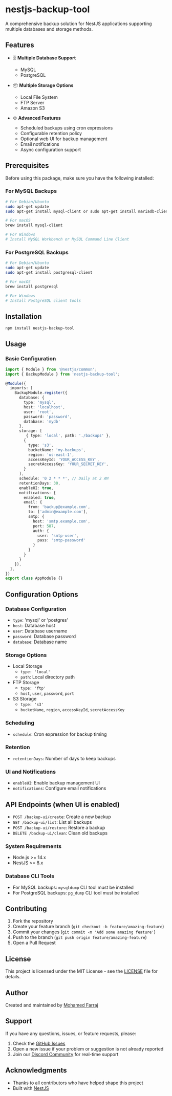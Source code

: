 # nestjs-backup-tool

A comprehensive backup solution for NestJS applications supporting multiple databases and storage methods.

## Features


- 🗄️ **Multiple Database Support**
  - MySQL
  - PostgreSQL

- 📦 **Multiple Storage Options**
  - Local File System
  - FTP Server
  - Amazon S3

- ⚙️ **Advanced Features**
  - Scheduled backups using cron expressions
  - Configurable retention policy
  - Optional web UI for backup management
  - Email notifications
  - Async configuration support


## Prerequisites

Before using this package, make sure you have the following installed:

### For MySQL Backups
```bash
# For Debian/Ubuntu
sudo apt-get update
sudo apt-get install mysql-client or sudo apt-get install mariadb-client

# For macOS
brew install mysql-client

# For Windows
# Install MySQL Workbench or MySQL Command Line Client
```

### For PostgreSQL Backups
```bash
# For Debian/Ubuntu
sudo apt-get update
sudo apt-get install postgresql-client

# For macOS
brew install postgresql

# For Windows
# Install PostgreSQL client tools
```

## Installation

```bash
npm install nestjs-backup-tool
```

## Usage

### Basic Configuration

```typescript
import { Module } from '@nestjs/common';
import { BackupModule } from 'nestjs-backup-tool';

@Module({
  imports: [
    BackupModule.register({
      database: {
        type: 'mysql',
        host: 'localhost',
        user: 'root',
        password: 'password',
        database: 'mydb'
      },
      storage: [
         { type: 'local', path: './backups' },
        {
          type: 's3',
          bucketName: 'my-backups',
          region: 'us-east-1',
          accessKeyId: 'YOUR_ACCESS_KEY',
          secretAccessKey: 'YOUR_SECRET_KEY',
        }
      ],
      schedule: '0 2 * * *', // Daily at 2 AM
      retentionDays: 30,
      enableUI: true,
      notifications: {
        enabled: true,
        email: {
          from: 'backup@example.com',
          to: ['admin@example.com'],
          smtp: {
            host: 'smtp.example.com',
            port: 587,
            auth: {
              user: 'smtp-user',
              pass: 'smtp-password'
            }
          }
        }
      }
    }),
  ],
})
export class AppModule {}
```

## Configuration Options

### Database Configuration
- `type`: 'mysql' or 'postgres'
- `host`: Database host
- `user`: Database username
- `password`: Database password
- `database`: Database name

### Storage Options
- Local Storage
  - `type: 'local'`
  - `path`: Local directory path
- FTP Storage
  - `type: 'ftp'`
  - `host`, `user`, `password`, `port`
- S3 Storage
  - `type: 's3'`
  - `bucketName`, `region`, `accessKeyId`, `secretAccessKey`

### Scheduling
- `schedule`: Cron expression for backup timing

### Retention
- `retentionDays`: Number of days to keep backups

### UI and Notifications
- `enableUI`: Enable backup management UI
- `notifications`: Configure email notifications

## API Endpoints (when UI is enabled)
- `POST /backup-ui/create`: Create a new backup
- `GET /backup-ui/list`: List all backups
- `POST /backup-ui/restore`: Restore a backup
- `DELETE /backup-ui/clean`: Clean old backups


### System Requirements
- Node.js >= 14.x
- NestJS >= 8.x

### Database CLI Tools
- For MySQL backups: `mysqldump` CLI tool must be installed
- For PostgreSQL backups: `pg_dump` CLI tool must be installed

## Contributing

1. Fork the repository
2. Create your feature branch (`git checkout -b feature/amazing-feature`)
3. Commit your changes (`git commit -m 'Add some amazing feature'`)
4. Push to the branch (`git push origin feature/amazing-feature`)
5. Open a Pull Request

## License

This project is licensed under the MIT License - see the [LICENSE](LICENSE) file for details.

## Author

Created and maintained by [Mohamed Farraj](https://github.com/mohamedfarraj)

## Support

If you have any questions, issues, or feature requests, please:

1. Check the [GitHub Issues](https://github.com/mohamedfarraj/nestjs-backup-tool/issues)
2. Open a new issue if your problem or suggestion is not already reported
3. Join our [Discord Community](https://discord.gg/your-discord) for real-time support

## Acknowledgments

- Thanks to all contributors who have helped shape this project
- Built with [NestJS](https://nestjs.com/)
